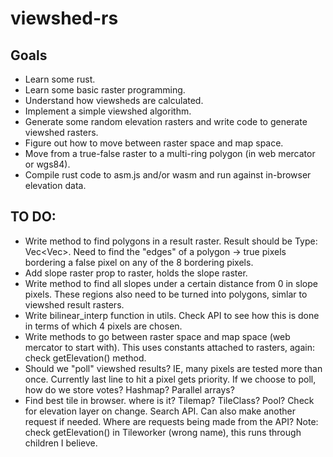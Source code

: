 # viewshed-rs

## Goals

* Learn some rust.
* Learn some basic raster programming.
* Understand how viewsheds are calculated.
* Implement a simple viewshed algorithm.
* Generate some random elevation rasters and write code to generate viewshed rasters.
* Figure out how to move between raster space and map space.
* Move from a true-false raster to a multi-ring polygon (in web mercator or wgs84).
* Compile rust code to asm.js and/or wasm and run against in-browser elevation data.

## TO DO:

*  Write method to find polygons in a result raster.  Result should be Type: Vec<Vec<Point>>. Need to find the "edges" of a polygon -> true pixels bordering a false pixel on any of the 8 bordering pixels.
*  Add slope raster prop to raster, holds the slope raster.
*  Write method to find all slopes under a certain distance from 0 in slope pixels.  These regions also need to be turned into polygons, simlar to viewshed result rasters.
*  Write bilinear_interp function in utils.  Check API to see how this is done in terms of which 4 pixels are chosen.
*  Write methods to go between raster space and map space (web mercator to start with).  This uses constants attached to rasters, again: check getElevation() method.
*  Should we "poll" viewshed results?  IE, many pixels are tested more than once.  Currently last line to hit a pixel gets priority.  If we choose to poll, how do we store votes?  Hashmap?  Parallel arrays?
*  Find best tile in browser.  where is it?  Tilemap?  TileClass? Pool?  Check for elevation layer on change.  Search API.  Can also make another request if needed.  Where are requests being made from the API?  Note: check getElevation() in Tileworker (wrong name), this runs through children I believe.